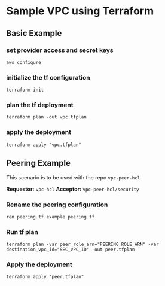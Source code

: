 # Sample VPC using Terraform

## Basic Example

### set provider access and secret keys
```aws configure```

### initialize the tf configuration
```terraform init```

### plan the tf deployment
```terraform plan -out vpc.tfplan```

### apply the deployment
```terraform apply "vpc.tfplan"```


## Peering Example

This scenario is to be used with the repo `vpc-peer-hcl`

**Requestor:** `vpc-hcl`
**Acceptor:** `vpc-peer-hcl/security`

### Rename the peering configuration
```ren peering.tf.example peering.tf```

### Run tf plan
```terraform plan -var peer_role_arn="PEERING_ROLE_ARN" -var destination_vpc_id="SEC_VPC_ID" -out peer.tfplan```

### Apply the deployment
```terraform apply "peer.tfplan"```
